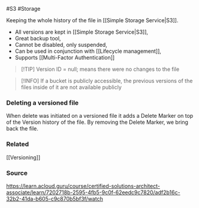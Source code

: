 #S3 #Storage 

Keeping the whole history of the file in [[Simple Storage Service|S3]].

* All versions are kept in [[Simple Storage Service|S3]],
* Great backup tool,
* Cannot be disabled, only suspended,
* Can be used in conjunction with [[Lifecycle management]],
* Supports [[Multi-Factor Authentication]]

> [!TIP] Version ID = null; means there were no changes to the file

> [!INFO] If a bucket is publicly accessible, the previous versions of the files inside of it are not available publicly
### Deleting a versioned file
When delete was initiated on a versioned file it adds a Delete Marker on top of the Version history of the file.
By removing the Delete Marker, we bring back the file.
### Related
[[Versioning]]
### Source
https://learn.acloud.guru/course/certified-solutions-architect-associate/learn/7202718b-2595-4fb5-9c0f-62eedc9c7820/adf2b16c-32b2-41da-b605-c9c870b5bf3f/watch